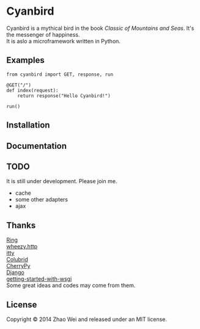 Cyanbird
========
Cyanbird is a mythical bird in the book *Classic of Mountains and Seas*. It's the messenger of happiness.  
It is aslo a microframework written in Python.  

Examples
--------
    from cyanbird import GET, response, run

    @GET("/")
    def index(request):
        return response("Hello Cyanbird!")

    run()

Installation
------------

Documentation
------------

TODO
----
It is still under development. Please join me.

* cache
* some other adapters
* ajax

Thanks
------
[Ring](https://github.com/ring-clojure/ring)  
[wheezy.http](https://bitbucket.org/akorn/wheezy.http)  
[itty](https://github.com/toastdriven/itty)  
[Colubrid](http://wsgiarea.pocoo.org/colubrid/downloads/)  
[CherryPy](https://bitbucket.org/cherrypy/cherrypy/wiki/Home)  
[Django](https://github.com/django/django)  
[getting-started-with-wsgi](http://lucumr.pocoo.org/2007/5/21/getting-started-with-wsgi/)  
Some great ideas and codes may come from them.

License
-------
Copyright © 2014 Zhao Wei and released under an MIT license.

